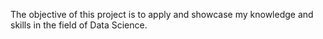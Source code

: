 The objective of this project is to apply and showcase my knowledge and skills in the field of Data Science.
